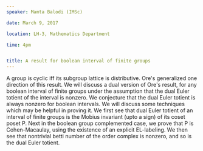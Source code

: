 ```yaml
---
speaker: Mamta Balodi (IMSc)

date: March 9, 2017

location: LH-3, Mathematics Department

time: 4pm


title: A result for boolean interval of finite groups
---
```


A group is cyclic iff its subgroup lattice is distributive. Ore's
generalized one direction of this result. We will discuss a dual version
of Ore's result, for any boolean interval of finite groups under the
assumption that the dual Euler totient of the interval is nonzero. We
conjecture that the dual Euler totient is always nonzero for boolean
intervals. We will discuss some techniques which may be helpful in proving
it. We first see that dual Euler totient of an interval of finite groups
is the Mobius invariant (upto a sign) of its coset poset P. Next in the
boolean group complemented case, we prove that P is Cohen-Macaulay, using
the existence of an explicit EL-labeling. We then see that nontrivial
betti number of the order complex is nonzero, and so is the dual Euler
totient.
